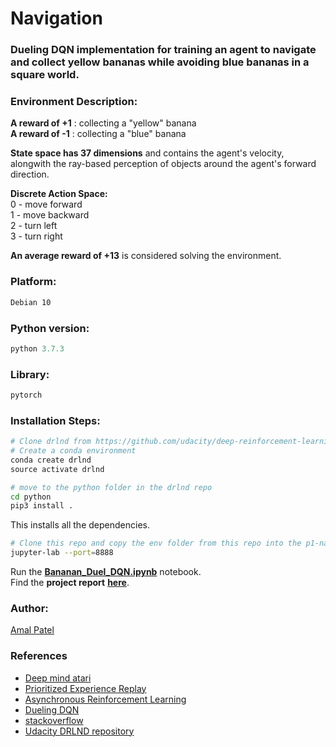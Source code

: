 # Navigation      

### Dueling DQN implementation for training an agent to navigate and collect yellow bananas while avoiding blue bananas in a square world.

### Environment Description:
**__A reward of +1__** : collecting a "yellow" banana         
**A reward of -1** : collecting a "blue" banana

**State space has 37 dimensions** and contains the agent's velocity, alongwith the ray-based perception of objects around the agent's forward direction.

**Discrete Action Space:**     
0 - move forward           
1 - move backward           
2 - turn left           
3 - turn right         

**An average reward of +13** is considered solving the environment.            

### Platform: 
``` bash 
Debian 10
```

### Python version: 
``` python
python 3.7.3
```

### Library:
```python
pytorch
```

### Installation Steps:
```python
# Clone drlnd from https://github.com/udacity/deep-reinforcement-learning
# Create a conda environment
conda create drlnd
source activate drlnd
```
```bash 
# move to the python folder in the drlnd repo
cd python
pip3 install . 
```
This installs all the dependencies.
```bash 
# Clone this repo and copy the env folder from this repo into the p1-navigation of the drlnd repo.
jupyter-lab --port=8888
```

Run the [**Bananan_Duel_DQN.ipynb**][nav notebook] notebook.             
Find the **project report** [**here**][report].          
    
### Author:
[Amal Patel](https://www.linkedin.com/in/patelamalk/)

### References
- [Deep mind atari][deepmind atari]
- [Prioritized Experience Replay][per]
- [Asynchronous Reinforcement Learning][async rl]
- [Dueling DQN][Dueling]
- [stackoverflow][sf]
- [Udacity DRLND repository][udacity]

[//]: # (Use this part to save the links and use the references)

[nav notebook]:<https://github.com/patelamalk/RL/blob/master/DQN_BananaEnv/Banana_Duel_DQN.ipynb>

[report]:<https://github.com/patelamalk/RL/blob/master/DQN_BananaEnv/Report.md>

[deepmind atari]:<https://storage.googleapis.com/deepmind-data/assets/papers/DeepMindNature14236Paper.pdf>

[per]:<https://arxiv.org/abs/1511.05952>

[async rl]:<https://arxiv.org/pdf/1602.01783.pdf>

[Dueling]:<https://arxiv.org/pdf/1511.06581.pdf>

[reward plot]:<https://github.com/patelamalk/RL/blob/master/Navigation/plots/Rewards.png?raw=True>

[Attempt1]:<https://github.com/patelamalk/RL/tree/master/Navigation/Attempt%201%20DQN>

[sf]:<https://datascience.stackexchange.com/questions/34074/dueling-dqn-cant-understand-its-mechanism?rq=1>

[udacity]:<https://github.com/udacity/deep-reinforcement-learning>
